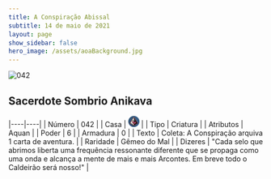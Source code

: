 ```yaml
---
title: A Conspiração Abissal
subtitle: 14 de maio de 2021
layout: page
show_sidebar: false
hero_image: /assets/aoaBackground.jpg
---
```


![042](https://cards-keyforge.s3.eu-north-1.amazonaws.com/media/pt/tac/042.png)

## Sacerdote Sombrio Anikava

|----|----|
| Número | 042 |
| Casa | ![Conspiracy](https://raw.githubusercontent.com/cardsofkeyforge/cardsofkeyforge.github.io/master/tac/conspiracy.png "Conspiração") |
| Tipo | Criatura |
| Atributos | Aquan |
| Poder | 6 |
| Armadura | 0 |
| Texto | Coleta: A Conspiração arquiva 1 carta  de aventura. |
| Raridade | Gêmeo do Mal |
| Dizeres | "Cada selo que abrimos liberta uma frequência  ressonante diferente que se propaga como uma  onda e alcança a mente de mais e mais Arcontes.  Em breve todo o Caldeirão será nosso!" |
